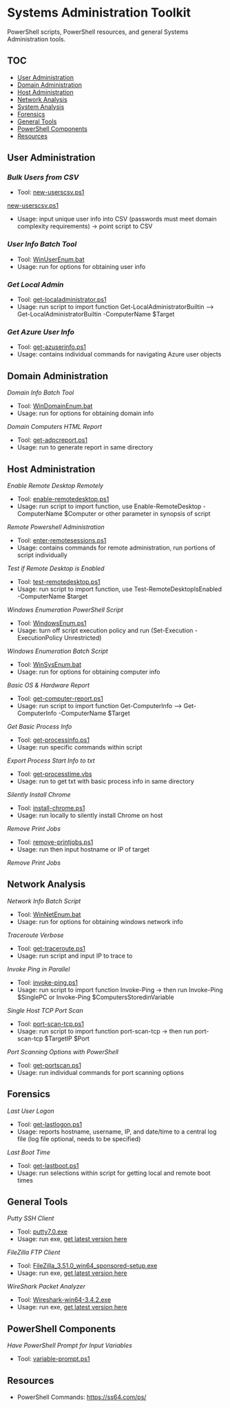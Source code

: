 # Systems Administration Toolkit

PowerShell scripts, PowerShell resources, and general Systems Administration tools.

## TOC

* [User Administration](##User-Administration)
* [Domain Administration](##Domain-Administration)
* [Host Administration](##Host-Administration)
* [Network Analysis](##Network-Analysis)
* [System Analysis](##System-Administration)
* [Forensics](##Forensics)
* [General Tools](##General-Tools)
* [PowerShell Components](##PowerShell-Components)
* [Resources](##Resources)

## User Administration ##

### <em>Bulk Users from CSV</em>
* Tool: [new-userscsv.ps1](../tools/users/new-userscsv/new-userscsv.ps1)

[new-userscsv.ps1](..\tools\users\new-userscsv\new-userscsv.ps1)
* Usage: input unique user info into CSV (passwords must meet domain complexity requirements) -> point script to CSV


### <em>User Info Batch Tool</em>
* Tool: [WinUserEnum.bat](https://github.com/EvolvingSysadmin/Systems-Administration/tree/main/Tools/users/WinUserEnum.bat)
* Usage: run for options for obtaining user info

### <em>Get Local Admin</em>
* Tool: [get-localadministrator.ps1](https://github.com/EvolvingSysadmin/Systems-Administration/tree/main/Tools/users/get-localadministrator.ps1)
* Usage: run script to import function Get-LocalAdministratorBuiltin --> Get-LocalAdministratorBuiltin -ComputerName $Target

### <em>Get Azure User Info</em>
* Tool: [get-azuserinfo.ps1](https://github.com/EvolvingSysadmin/Systems-Administration/tree/main/Tools/users/get-azuserinfo.ps1)
* Usage: contains individual commands for navigating Azure user objects

## Domain Administration

<em>Domain Info Batch Tool</em>
* Tool: [WinDomainEnum.bat](https://github.com/EvolvingSysadmin/Systems-Administration/tree/main/Tools/domain/WinDomainEnum.bat)
* Usage: run for options for obtaining domain info

<em>Domain Computers HTML Report</em>
 * Tool: [get-adpcreport.ps1](https://github.com/EvolvingSysadmin/Systems-Administration/tree/main/Tools/domain/get-adpcreport.ps1)
 * Usage: run to generate report in same directory

## Host Administration

<em>Enable Remote Desktop Remotely</em>
 * Tool: [enable-remotedesktop.ps1](https://github.com/EvolvingSysadmin/Systems-Administration/tree/main/Tools/computers/enable-remotedesktop.ps1)
 * Usage: run script to import function, use Enable-RemoteDesktop -ComputerName $Computer or other parameter in synopsis of script

 <em>Remote Powershell Administration</em>
  * Tool: [enter-remotesessions.ps1](https://github.com/EvolvingSysadmin/Systems-Administration/tree/main/Tools/computers/enter-remotesessions.ps1)
  * Usage: contains commands for remote administration, run portions of script individually

<em>Test if Remote Desktop is Enabled</em>
 * Tool: [test-remotedesktop.ps1](https://github.com/EvolvingSysadmin/Systems-Administration/tree/main/Tools/computers/test-remotedesktop.ps1)
 * Usage: run script to import function, use Test-RemoteDesktopIsEnabled -ComputerName $target

<em> Windows Enumeration PowerShell Script </em>
 * Tool: [WindowsEnum.ps1](https://github.com/EvolvingSysadmin/Systems-Administration/tree/main/Tools/computers/WindowsEnum.ps1)
 * Usage: turn off script execution policy and run (Set-Execution -ExecutionPolicy Unrestricted)

<em>Windows Enumeration Batch Script </em>
 * Tool: [WinSysEnum.bat](https://github.com/EvolvingSysadmin/Systems-Administration/tree/main/Tools/computers/WinSysEnum.bat)
 * Usage: run for options for obtaining computer info

<em>Basic OS & Hardware Report</em>
* Tool: [get-computer-report.ps1](https://github.com/EvolvingSysadmin/Systems-Administration/tree/main/Tools/computers/get-computer-report.ps1)
* Usage: run script to import function Get-ComputerInfo --> Get-ComputerInfo -ComputerName $Target

<em>Get Basic Process Info</em>
* Tool: [get-processinfo.ps1](https://github.com/EvolvingSysadmin/Systems-Administration/tree/main/Tools/computers/get-processinfo.ps1)
* Usage: run specific commands within script

<em>Export Process Start Info to txt</em>
* Tool: [get-processtime.vbs](https://github.com/EvolvingSysadmin/Systems-Administration/tree/main/Tools/computers/get-processtime.vbs)
* Usage: run to get txt with basic process info in same directory

<em>Silently Install Chrome</em>
* Tool: [install-chrome.ps1](https://github.com/EvolvingSysadmin/Systems-Administration/tree/main/Tools/maintenance/install-chrome.ps1)
* Usage: run locally to silently install Chrome on host

<em>Remove Print Jobs</em>
* Tool: [remove-printjobs.ps1](https://github.com/EvolvingSysadmin/Systems-Administration/tree/main/Tools/maintenance/install-chrome.ps1)
* Usage: run then input hostname or IP of target

<em>Remove Print Jobs</em>

## Network Analysis

<em>Network Info Batch Script</em>
* Tool: [WinNetEnum.bat](https://github.com/EvolvingSysadmin/Systems-Administration/tree/main/Tools/network/WinNetEnum.bat)
* Usage: run for options for obtaining windows network info

<em>Traceroute Verbose</em>
* Tool: [get-traceroute.ps1](https://github.com/EvolvingSysadmin/Systems-Administration/tree/main/Tools/network/get-traceroute.ps1)
* Usage: run script and input IP to trace to

<em>Invoke Ping in Parallel</em>
* Tool: [invoke-ping.ps1](https://github.com/EvolvingSysadmin/Systems-Administration/tree/main/Tools/network/invoke-ping.ps1)
* Usage: run script to import function Invoke-Ping -> then run Invoke-Ping $SinglePC or Invoke-Ping $ComputersStoredinVariable

<em>Single Host TCP Port Scan</em>
* Tool: [port-scan-tcp.ps1](https://github.com/EvolvingSysadmin/Systems-Administration/tree/main/Tools/network/port-scan-tcp.ps1) 
* Usage: run script to import function port-scan-tcp -> then run port-scan-tcp $TargetIP $Port

<em>Port Scanning Options with PowerShell</em>
* Tool: [get-portscan.ps1](https://github.com/EvolvingSysadmin/Systems-Administration/tree/main/Tools/network/get-portscan.ps1)
* Usage: run individual commands for port scanning options

## Forensics

 <em>Last User Logon</em>
 * Tool: [get-lastlogon.ps1](https://github.com/EvolvingSysadmin/Systems-Administration/tree/main/Tools/analysis/get-lastlogon.ps1)
 * Usage: reports hostname, username, IP, and date/time to a central log file (log file optional, needs to be specified)

 <em>Last Boot Time</em>
 * Tool: [get-lastboot.ps1](https://github.com/EvolvingSysadmin/Systems-Administration/tree/main/Tools/analysis/get-lastboot.ps1)
 * Usage: run selections within script for getting local and remote boot times

## General Tools

<em>Putty SSH Client</em>
* Tool: [putty7.0.exe](https://github.com/EvolvingSysadmin/Systems-Administration/tree/main/Tools/general/putty7.0.exe)
* Usage: run exe, [get latest version here](https://www.chiark.greenend.org.uk/~sgtatham/putty/latest.html)

<em>FileZilla FTP Client</em>
* Tool: [FileZilla_3.51.0_win64_sponsored-setup.exe](https://github.com/EvolvingSysadmin/Systems-Administration/tree/main/Tools/general/FileZilla_3.51.0_win64_sponsored-setup.exe)
* Usage: run exe, [get latest version here](https://filezilla-project.org/download.php?type=client)

<em>WireShark Packet Analyzer</em>
* Tool: [Wireshark-win64-3.4.2.exe](https://github.com/EvolvingSysadmin/Systems-Administration/tree/main/Tools/general/Wireshark-win64-3.4.2.exe)
* Usage: run exe, [get latest version here](https://www.wireshark.org/#download)

## PowerShell Components

<em>Have PowerShell Prompt for Input Variables</em>
* Tool: [variable-prompt.ps1](https://github.com/EvolvingSysadmin/Systems-Administration/tree/main/Tools/powershell/variable-prompt.ps1)

## Resources
* PowerShell Commands: https://ss64.com/ps/